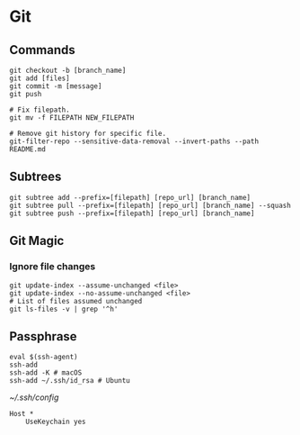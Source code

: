 # Git

## Commands

```
git checkout -b [branch_name]
git add [files]
git commit -m [message]
git push

# Fix filepath.
git mv -f FILEPATH NEW_FILEPATH

# Remove git history for specific file.
git-filter-repo --sensitive-data-removal --invert-paths --path README.md
```

## Subtrees

```
git subtree add --prefix=[filepath] [repo_url] [branch_name]
git subtree pull --prefix=[filepath] [repo_url] [branch_name] --squash
git subtree push --prefix=[filepath] [repo_url] [branch_name]
```

## Git Magic

### Ignore file changes

```
git update-index --assume-unchanged <file>
git update-index --no-assume-unchanged <file>
# List of files assumed unchanged
git ls-files -v | grep '^h'
```

## Passphrase

```
eval $(ssh-agent)
ssh-add
ssh-add -K # macOS
ssh-add ~/.ssh/id_rsa # Ubuntu
```

_~/.ssh/config_

```
Host *
    UseKeychain yes
```
